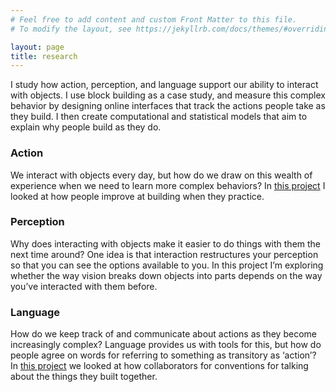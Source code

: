 ```yaml
---
# Feel free to add content and custom Front Matter to this file.
# To modify the layout, see https://jekyllrb.com/docs/themes/#overriding-theme-defaults

layout: page
title: research
---
```


<!-- {::options parse_block_html="true" /} -->
<!-- 
<div class="row pb-3 align-items-center">

<div class="col-sm-4">
<img src="/assets/img/photos/wills_head.jpg" id="headshot">
</div>

<div class="col mt-auto mb-auto pl-0">

</div>
</div> -->

I study how action, perception, and language support our ability to interact with objects. I use block building as a case study, and measure this complex behavior by designing online interfaces that track the actions people take as they build. I then create computational and statistical models that aim to explain why people build as they do.

### Action
We interact with objects every day, but how do we draw on this wealth of experience when we need to learn more complex behaviors? In [this project](https://github.com/cogtoolslab/block_construction) I looked at how people improve at building when they practice.

### Perception
Why does interacting with objects make it easier to do things with them the next time around? One idea is that interaction restructures your perception so that you can see the options available to you. In this project I’m exploring whether the way vision breaks down objects into parts depends on the way you’ve interacted with them before.

### Language
How do we keep track of and communicate about actions as they become increasingly complex? Language provides us with tools for this, but how do people agree on words for referring to something as transitory as ‘action’? In [this project](https://github.com/cogtoolslab/compositional-abstractions) we looked at how collaborators for conventions for talking about the things they built together.
